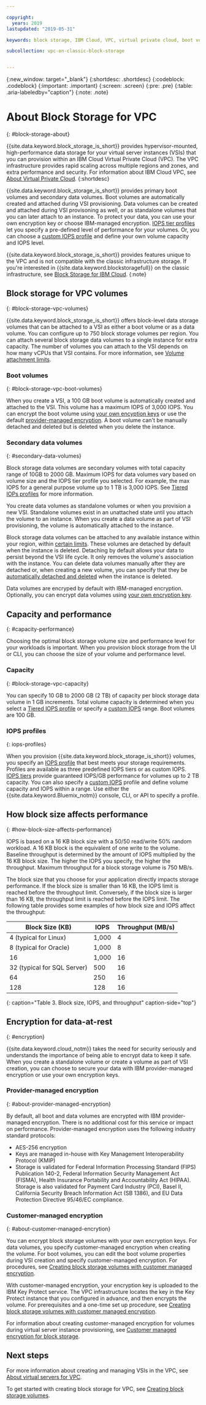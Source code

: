 ```yaml
---

copyright:
  years: 2019
lastupdated: "2019-05-31"

keywords: block storage, IBM Cloud, VPC, virtual private cloud, boot volume, data volume, volume, data storage, VSI, virtual server instance, instance, IOPS

subcollection: vpc-on-classic-block-storage


---
```


{:new_window: target="_blank"}
{:shortdesc: .shortdesc}
{:codeblock: .codeblock}
{:important: .important}
{:screen: .screen}
{:pre: .pre}
{:table: .aria-labeledby="caption"}
{:note: .note}

# About Block Storage for VPC
{: #block-storage-about}

{{site.data.keyword.block_storage_is_short}} provides hypervisor-mounted, high-performance data storage for your virtual server instances (VSIs) that you can provision within an IBM Cloud Virtual Private Cloud (VPC). The VPC infrastructure provides rapid scaling across multiple regions and zones, and extra performance and security. For information about IBM Cloud VPC, see [About Virtual Private Cloud](/docs/vpc-on-classic?topic=vpc-on-classic-about).
{:shortdesc}

{{site.data.keyword.block_storage_is_short}} provides primary boot volumes and secondary data volumes. Boot volumes are automatically created and attached during VSI provisioning.  Data volumes can be created and attached during VSI provisoning as well, or as standalone volumes that you can later attach to an instance. To protect your data, you can use your own encryption key or choose IBM-managed encryption. [IOPS tier profiles](/docs/vpc-on-classic-block-storage?topic=vpc-on-classic-block-storage-block-storage-profiles#tiers) let you specify a pre-defined level of performance for your volumes.  Or, you can choose a [custom IOPS profile](/docs/vpc-on-classic-block-storage?topic=vpc-on-classic-block-storage-block-storage-profiles#custom) and define your own volume capacity and IOPS level.

{{site.data.keyword.block_storage_is_short}} provides features unique to the VPC and is not compatible with the classic infrastructure storage. If you're interested in {{site.data.keyword.blockstoragefull}} on the classic infrastructure, see [Block Storage for IBM Cloud](/docs/BlockStorage?topic=BlockStorage-About).
{:note}

## Block storage for VPC volumes
{: #block-storage-vpc-volumes}

{{site.data.keyword.block_storage_is_short}} offers block-level data storage volumes that can be attached to a VSI as either a boot volume or as a data volume. You can configure up to 750 block storage volumes per region.
 You can attach several block storage data volumes to a single instance for extra capacity. The number of volumes you can attach to the VSI depends on how many vCPUs that VSI contains. For more information, see [Volume attachment limits](/docs/vpc-on-classic-block-storage?topic=vpc-on-classic-block-storage-attaching-block-storage#vol-attach-limits).

### Boot volumes
{: #block-storage-vpc-boot-volumes}

When you create a VSI, a 100 GB boot volume is automatically created and attached to the VSI. This volume has a maximum IOPS of 3,000 IOPS. You can encrypt the boot volume using [your own encyption keys](#about-customer-managed-encrytion) or use the default [provider-managed encryption](#about-provider-managed-encryption).  A boot volume can't be manually detached and deleted but is deleted when you delete the instance.

### Secondary data volumes
{: #secondary-data-volumes}

Block storage data volumes are secondary volumes with total capacity range of 10GB to 2000 GB. Maximum IOPS for data volumes vary based on volume size and the IOPS tier profile you selected.  For example, the max IOPS for a general purpose volume up to 1 TB is 3,000 IOPS. See [Tiered IOPs profiles](/docs/vpc-on-classic-block-storage?topic=vpc-on-classic-block-storage-block-storage-profiles#tiers) for more information.

You create data volumes as standalone volumes or when you provision a new VSI. Standalone volumes exist in an unattached state until you attach the volume to an instance.  When you create a data volume as part of VSI provisioning, the volume is automatically attached to the instance.  

Block storage data volumes can be attached to any available instance within your region, within [certain limits](/docs/vpc-on-classic-block-storage?topic=vpc-on-classic-block-storage-attaching-block-storage#vol-attach-limits). These volumes are detached by default when the instance is deleted.  Detaching by default allows your data to persist beyond the VSI life cycle. It only removes the volume's association with the instance. You can delete data volumes manually after they are detached or, when creating a new volume, you can specify that they be [automatically detached and deleted](/docs/vpc-on-classic-block-storage?topic=vpc-on-classic-block-storage-managing-block-storage#auto-delete) when the instance is deleted.

Data volumes are encryped by default with IBM-managed encryption. Optionally, you can encrypt data volumes using [your own encryption key](#about-customer-managed-encrytion).

## Capacity and performance
{: #capacity-performance}

Choosing the optimal block storage volume size and performance level for your workloads is important. When you provision block storage from the UI or CLI, you can choose the size of your volume and performance level.

### Capacity
{: #block-storage-vpc-capacity}

You can specify 10 GB to 2000 GB (2 TB) of capacity per block storage data volume in 1 GB increments. Total volume capacity is determined when you select a [Tiered IOPS profile](/docs/vpc-on-classic-block-storage?topic=vpc-on-classic-block-storage-block-storage-profiles#tiers) or specify a [custom IOPS](/docs/vpc-on-classic-block-storage?topic=vpc-on-classic-block-storage-block-storage-profiles#custom) range.  Boot volumes are 100 GB.

### IOPS profiles
{: iops-profiles}

When you provision {{site.data.keyword.block_storage_is_short}} volumes, you specify an [IOPS profile](/docs/vpc-on-classic-block-storage?topic=vpc-on-classic-block-storage-block-storage-profiles) that best meets your storage requirements. Profiles are available as three predefined IOPS tiers or as custom IOPS.  [IOPS tiers](/docs/vpc-on-classic-block-storage?topic=vpc-on-classic-block-storage-block-storage-profiles#tiers) provide guaranteed IOPS/GB performance for volumes up to 2 TB capacity. You can also specify a [custom IOPS](/docs/vpc-on-classic-block-storage?topic=vpc-on-classic-block-storage-block-storage-profiles#custom) profile and define volume capacity and IOPS within a range. Use either the {{site.data.keyword.Bluemix_notm}} console, CLI, or API to specify a profile.

## How block size affects performance
{: #how-block-size-affects-performance}

IOPS is based on a 16 KB block size with a 50/50 read/write 50% random workload. A 16 KB block is the equivalent of one write to the volume. Baseline throughput is determined by the amount of IOPS multiplied by the 16 KB block size.  The higher the IOPS you specify, the higher the throughput.  Maximum throughput for a block storage volume is 750 MB/s.

The block size that you choose for your application directly impacts storage performance. If the block size is smaller than 16 KB, the IOPS limit is reached before the throughput limit. Conversely, if the block size is larger than 16 KB, the throughput limit is reached before the IOPS limit. The following table provides some examples of how block size and IOPS affect the throughput:

| Block Size (KB) | IOPS | Throughput (MB/s) |
|-----------------|------|-------------------|
| 4 (typical for Linux) | 1,000 | 4 |
| 8 (typical for Oracle) | 1,000  | 8 |
| 16 | 1,000 | 16 |
| 32 (typical for SQL Server) | 500 | 16 |
| 64 | 250 | 16 |
| 128 | 128 | 16 |
{: caption="Table 3. Block size, IOPS, and throughput" caption-side="top"}

## Encryption for data-at-rest
{: #encryption}

{{site.data.keyword.cloud_notm}} takes the need for security seriously and understands the importance of being able to encrypt data to keep it safe.  When you create a standalone volume or create a volume as part of VSI creation, you can choose to secure your data with IBM provider-managed encryption or use your own encryption keys.  

### Provider-managed encryption
{: #about-provider-managed-encryption}

By default, all boot and data volumes are encrypted with IBM provider-managed encryption.  There is no additional cost for this service or impact on performance.  Provider-managed encryption uses the following industry standard protocols:

* AES-256 encryption
* Keys are managed in-house with Key Management Interoperability Protocol (KMIP)
* Storage is validated for Federal Information Processing Standard (FIPS) Publication 140-2, Federal Information Security Management Act (FISMA), Health Insurance Portability and Accountability Act (HIPAA). Storage is also validated for Payment Card Industry (PCI), Basel II, California Security Breach Information Act (SB 1386), and EU Data Protection Directive 95/46/EC compliance.

### Customer-managed encryption
{: #about-customer-managed-encrytion}

You can encrypt block storage volumes with your own encryption keys. For data volumes, you specify customer-managed encryption when creating the volume.  For boot volumes, you can edit the boot volume properties during VSI creation and specify customer-managed encryption. For procedures, see [Creating block storage volumes with customer managed encryption](/docs/vpc-on-classic-block-storage?topic=vpc-on-classic-block-storage-block-storage-encryption).

With customer-managed encryption, your encryption key is uploaded to the IBM Key Protect service. The VPC infrastructure locates the key in the Key Protect instance that you configured in advance, and then encrypts the volume. For prerequisites and a one-time set up procedure, see [Creating block storage volumes with customer managed encryption](/docs/vpc-on-classic-block-storage?topic=vpc-on-classic-block-storage-block-storage-encryption).

For information about creating customer-managed encryption for volumes during virtual server instance provisioning, see [Customer managed encryption for block storage](/docs/vpc-on-classic-vsi?topic=vpc-on-classic-vsi-storage#customer-managed-encryption-keys).

## Next steps

For more information about creating and managing VSIs in the VPC, see [About virtual servers for VPC](/docs/vpc-on-classic-vsi?topic=vpc-on-classic-vsi-virtual-private-cloud#virtual-private-cloud).

To get started with creating block storage for VPC, see [Creating block storage volumes](/docs/vpc-on-classic-block-storage?topic=vpc-on-classic-block-storage-creating-block-storage).
